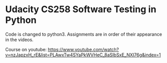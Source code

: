 # Udacity CS258 Software Testing in Python

Code is changed to python3.
Assignments are in order of their appearance in the videos.

Course on youtube:
https://www.youtube.com/watch?v=nzJapzxH_rE&list=PLAwxTw4SYaPkWVHeC_8aSIbSxE_NXI76g&index=1